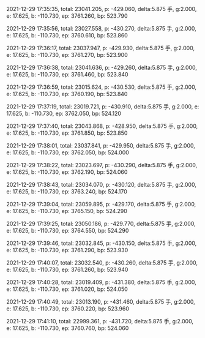 2021-12-29 17:35:35, total: 23041.205, p: -429.060, delta:5.875 手, g:2.000, e: 17.625, b: -110.730, ep: 3761.260, bp: 523.790

2021-12-29 17:35:56, total: 23027.558, p: -430.270, delta:5.875 手, g:2.000, e: 17.625, b: -110.730, ep: 3760.610, bp: 523.860

2021-12-29 17:36:17, total: 23037.947, p: -429.930, delta:5.875 手, g:2.000, e: 17.625, b: -110.730, ep: 3761.270, bp: 523.900

2021-12-29 17:36:38, total: 23041.636, p: -429.260, delta:5.875 手, g:2.000, e: 17.625, b: -110.730, ep: 3761.460, bp: 523.840

2021-12-29 17:36:59, total: 23015.624, p: -430.530, delta:5.875 手, g:2.000, e: 17.625, b: -110.730, ep: 3760.190, bp: 523.840

2021-12-29 17:37:19, total: 23019.721, p: -430.910, delta:5.875 手, g:2.000, e: 17.625, b: -110.730, ep: 3762.050, bp: 524.120

2021-12-29 17:37:40, total: 23043.868, p: -428.950, delta:5.875 手, g:2.000, e: 17.625, b: -110.730, ep: 3761.850, bp: 523.850

2021-12-29 17:38:01, total: 23037.841, p: -429.950, delta:5.875 手, g:2.000, e: 17.625, b: -110.730, ep: 3762.050, bp: 524.000

2021-12-29 17:38:22, total: 23023.697, p: -430.290, delta:5.875 手, g:2.000, e: 17.625, b: -110.730, ep: 3762.190, bp: 524.060

2021-12-29 17:38:43, total: 23034.070, p: -430.120, delta:5.875 手, g:2.000, e: 17.625, b: -110.730, ep: 3763.240, bp: 524.170

2021-12-29 17:39:04, total: 23059.895, p: -429.170, delta:5.875 手, g:2.000, e: 17.625, b: -110.730, ep: 3765.150, bp: 524.290

2021-12-29 17:39:25, total: 23050.186, p: -429.770, delta:5.875 手, g:2.000, e: 17.625, b: -110.730, ep: 3764.550, bp: 524.290

2021-12-29 17:39:46, total: 23032.845, p: -430.150, delta:5.875 手, g:2.000, e: 17.625, b: -110.730, ep: 3761.290, bp: 523.930

2021-12-29 17:40:07, total: 23032.540, p: -430.260, delta:5.875 手, g:2.000, e: 17.625, b: -110.730, ep: 3761.260, bp: 523.940

2021-12-29 17:40:28, total: 23019.409, p: -431.380, delta:5.875 手, g:2.000, e: 17.625, b: -110.730, ep: 3761.020, bp: 524.050

2021-12-29 17:40:49, total: 23013.190, p: -431.460, delta:5.875 手, g:2.000, e: 17.625, b: -110.730, ep: 3760.220, bp: 523.960

2021-12-29 17:41:10, total: 22999.361, p: -431.720, delta:5.875 手, g:2.000, e: 17.625, b: -110.730, ep: 3760.760, bp: 524.060